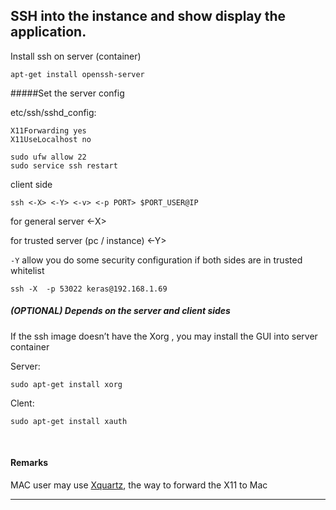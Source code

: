 ## SSH into the instance and show display the application.

Install ssh on server (container)

`apt-get install openssh-server`

#####Set the server config

etc/ssh/sshd_config:

```
X11Forwarding yes
X11UseLocalhost no
```

```
sudo ufw allow 22
sudo service ssh restart
```


client side

`ssh <-X> <-Y> <-v> <-p PORT> $PORT_USER@IP`

for general  server <-X>

for trusted server (pc / instance) <-Y>

`-Y` allow you do some security configuration if both sides are in trusted whitelist

    ssh -X  -p 53022 keras@192.168.1.69


##### (OPTIONAL) Depends on the server and client sides 

If the ssh image doesn’t have the Xorg , you may install the GUI into server container

Server:

`sudo apt-get install xorg`

Clent:

`sudo apt-get install xauth`

<br/>

#### Remarks
MAC user may use [Xquartz](https://www.xquartz.org), the way to forward the X11 to Mac

---